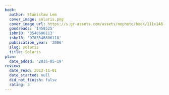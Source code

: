 ```yaml
---
book:
  author: Stanisław Lem
  cover_image: solaris.png
  cover_image_url: https://s.gr-assets.com/assets/nophoto/book/111x148-bcc042a9c91a29c1d680899eff700a03.png
  goodreads: '1458525'
  isbn10: '3548606113'
  isbn13: '9783548606118'
  publication_year: '2006'
  slug: solaris
  title: Solaris
plan:
  date_added: '2016-05-19'
review:
  date_read: 2013-11-01
  date_started: null
  did_not_finish: false
  rating: 3
---
```

